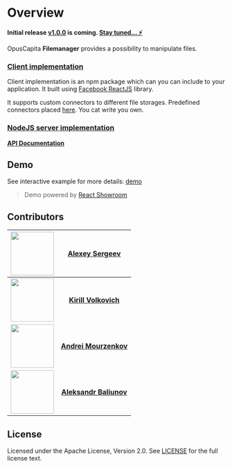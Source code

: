 # Overview

**Initial release [v1.0.0](https://github.com/OpusCapita/filemanager/wiki/v1.0.0) is coming. [Stay tuned… :zap:](https://github.com/OpusCapita/filemanager/milestone/1)**

OpusCapita **Filemanager** provides a possibility to manipulate files.

### [Client implementation](./client-react)

Client implementation is an npm package which can you can include to your application.
It built using [Facebook ReactJS](https://reactjs.org/) library.

It supports custom connectors to different file storages. 
Predefined connectors placed [here](./client-react/src/client/connectors). You cat write you own.

### [NodeJS server implementation](./server-nodejs)

[**API Documentation**](http://opuscapita-filemanager-demo.azurewebsites.net/api/docs/)

## Demo

See interactive example for more details: [demo](http://opuscapita-filemanager-demo.azurewebsites.net/?currentComponentId=%40opuscapita%2Freact-filemanager%2F0.0.1%2FFileManager&maxContainerWidth=100%25&showSidebar=true)

> Demo powered by [React Showroom](https://github.com/OpusCapita/react-showroom-client)

## Contributors

| [<img src="https://avatars.githubusercontent.com/u/24603787?v=3" width="100px;"/>](https://github.com/asergeev-sc) | [**Alexey Sergeev**](https://github.com/asergeev-sc)     |
| :---: | :---: |
| [<img src="https://avatars.githubusercontent.com/u/24652543?v=3" width="100px;"/>](https://github.com/kvolkovich-sc) | [**Kirill Volkovich**](https://github.com/kvolkovich-sc) |
| [<img src="https://avatars1.githubusercontent.com/u/24649844?s=400&v=4" width="100px;"/>](https://github.com/amourzenkov-sc) | [**Andrei Mourzenkov**](https://github.com/amourzenkov-sc) |
  [<img src="https://avatars.githubusercontent.com/u/28590602?v=3" width="100px;"/>](https://github.com/abaliunov-sc) | [**Aleksandr Baliunov**](https://github.com/abaliunov-sc) |

## License

Licensed under the Apache License, Version 2.0. See [LICENSE](./LICENSE) for the full license text.

